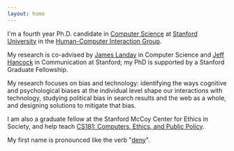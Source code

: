```yaml
---
layout: home
---
```


I'm a fourth year Ph.D. candidate in [Computer Science][cs] at [Stanford University][stanford] in the [Human-Computer Interaction Group][hci].

My research is co-advised by [James Landay][landay] in Computer Science and [Jeff Hancock][hancock] in Communication at Stanford; my PhD is supported by a Stanford Graduate Fellowship. 

My research focuses on bias and technology: identifying the ways cognitive and psychological biases at the individual level shape our interactions with technology, studying political bias in search results and the web as a whole, and designing solutions to mitigate that bias. 

I am also a graduate fellow at the Stanford McCoy Center for Ethics in Society, and help teach [CS181: Computers, Ethics, and Public Policy][cs181].

<!-- Before Stanford, I graduated from Brown University with a dual concentration in Computer Science and Science, Technology, and Society, advised by [Jeff Huang][huang]. -->

My first name is pronounced like the verb "[deny][danae]". 

[stanford]: https://www.stanford.edu/
[brown]: https://www.brown.edu/
[cs]: http://www-cs.stanford.edu/
[cs181]: https://stanfordcs181.github.io
[danae]: https://en.wikipedia.org/wiki/Danaë
[hci]:http://hci.stanford.edu/
[sts]: http://www.brown.edu/academics/science-and-technology-studies/
[browncs]: https://cs.brown.edu/
[brownhci]: http://hci.cs.brown.edu/
[hancock]: http://jeff-hancock.com
[huang]: http://jeffhuang.com/
[landay]: https://profiles.stanford.edu/james-landay
[msb]: http://hci.stanford.edu/msb/
[mm]: http://metamind.io
